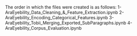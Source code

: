 The order in which the files were created is as follows:
1- AraEyebility_Data_Cleaning_&_Feature_Extraction.ipynb
2- AraEyebility_Encoding_Categorical_Features.ipynb
3- AraEyebility_Tobii_Merging_Exported_SubParagraphs.ipynb
4- AraEyebility_Corpus_Evaluation.ipynb
